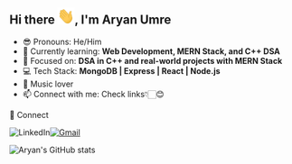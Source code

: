 ## Hi there <img src="https://raw.githubusercontent.com/akgarg0472/akgarg0472/main/.github/images/hi.gif" width="30px">, I'm Aryan Umre


- 😎 Pronouns: He/Him  
- 🌱 Currently learning: **Web Development, MERN Stack, and C++ DSA** 
- 🌿 Focused on: **DSA in C++ and real-world projects with MERN Stack**
- 💻 Tech Stack: **MongoDB | Express | React | Node.js**   
- 🎵 Music lover
- 📫 Connect with me: Check links👇🏻😊
  
🔗 Connect

<a href="[https://www.linkedin.com/in/aryan-umre-%F0%9F%87%AE%F0%9F%87%B3-89880525a/]"><img align="left" alt="LinkedIn" src="https://img.shields.io/badge/linkedin-%230077B5.svg?style=for-the-badge&logo=linkedin&logoColor=white"/></a>
              
[![Gmail](https://img.shields.io/badge/Gmail-D14836?style=flat-square&logo=gmail&logoColor=white)](mailto:aryanumre65500@gmail.com@gmail.com)




![Aryan's GitHub stats](https://github-readme-stats.vercel.app/api?username=Aryanumre&show_icons=true&theme=radical)

